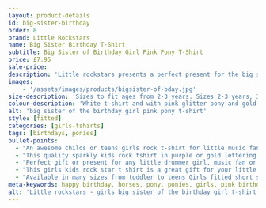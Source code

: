 ```yaml
---
layout: product-details
id: big-sister-birthday
order: 8
brand: Little Rockstars
name: Big Sister Birthday T-Shirt
subtitle: Big Sister of Birthday Girl Pink Pony T-Shirt
price: £7.95
sale-price: 
description: 'Little rockstars presents a perfect present for the big sister of the birthday girl with a pink glitter pony and gold glitter stars t-shirt.'
images: 
    - '/assets/images/products/bigsister-of-bday.jpg'
size-description: 'Sizes to fit ages from 2-3 years. Sizes 2-3 years, 3-4 years, 5-6 years, 7-8 years and 9-11 years.'
colour-description: 'White t-shirt and with pink glitter pony and gold glitter stars.'
alt: 'big sister of the birthday girl pink pony t-shirt'
style: [fitted]
categories: [girls-tshirts]
tags: [birthdays, ponies]
bullet-points:
  - "An awesome childs or teens girls rock t-shirt for little music fans"
  - "This quality sparkly kids rock tshirt in purple or gold lettering makes a perfect girls birthday gift or christmas present"
  - "Perfect gift or present for any little drummer girl, music fan or little rock star"
  - "This girls kids rock star t shirt is a great gift for your little rockers"
  - "Available in many sizes from toddler to teens Girls fitted short sleeved tshirt"
meta-keywords: happy birthday, horses, pony, ponies, girls, pink birthday, big sister, glitter, sparkle
alt: 'Little rockstars - girls big sister of the birthday girl t-shirt with pink glitter pony and gold glitter stars.'
---
```

